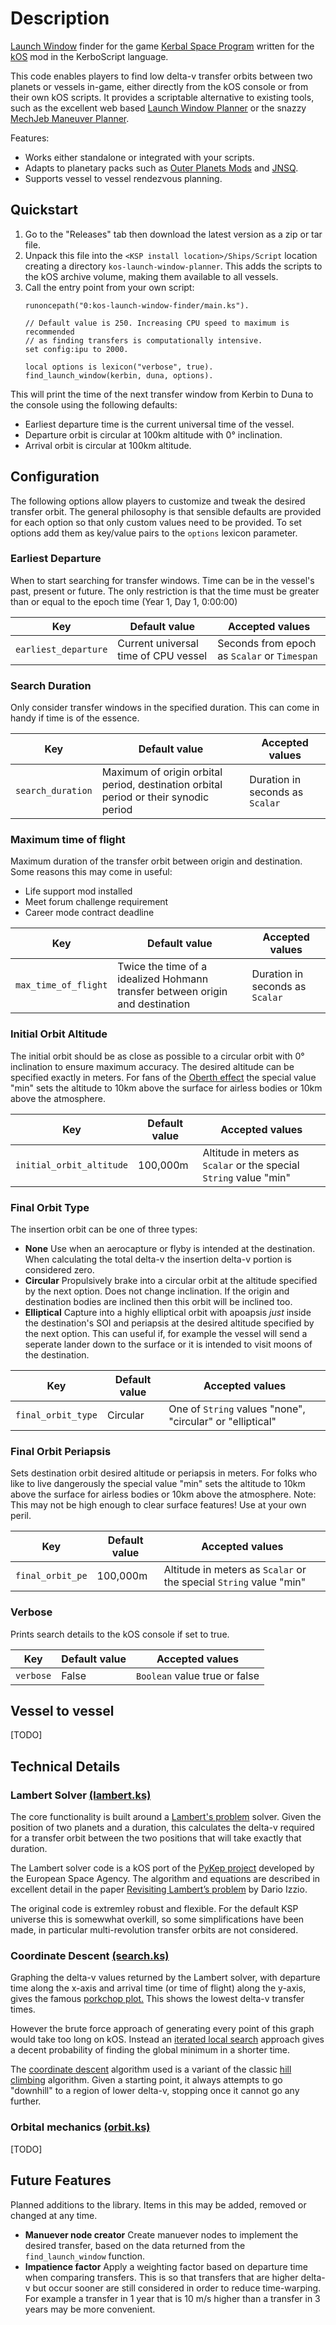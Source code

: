 # Description

[Launch Window](https://en.wikipedia.org/wiki/Launch_window) finder for the game [Kerbal Space Program](https://www.kerbalspaceprogram.com/) written for the [kOS](https://ksp-kos.github.io/KOS/) mod in the KerboScript language.

This code enables players to find low delta-v transfer orbits between two planets or vessels in-game, either directly from the kOS console or from their own kOS scripts. It provides a scriptable alternative to existing tools, such as the excellent web based [Launch Window Planner](https://alexmoon.github.io/ksp/) or the snazzy [MechJeb Maneuver Planner](https://github.com/MuMech/MechJeb2/wiki/Maneuver-Planner).

Features:
* Works either standalone or integrated with your scripts.
* Adapts to planetary packs such as [Outer Planets Mods](https://forum.kerbalspaceprogram.com/index.php?/topic/184789-131-18x-outer-planets-mod-v226-4th-feb-2020/) and [JNSQ](https://github.com/Galileo88/JNSQ).
* Supports vessel to vessel rendezvous planning.

## Quickstart

1. Go to the "Releases" tab then download the latest version as a zip or tar file.
2. Unpack this file into the `<KSP install location>/Ships/Script` location creating a directory `kos-launch-window-planner`. This adds the scripts to the kOS archive volume, making them available to all vessels.
3. Call the entry point from your own script:
    ```
    runoncepath("0:kos-launch-window-finder/main.ks").

    // Default value is 250. Increasing CPU speed to maximum is recommended
    // as finding transfers is computationally intensive.
    set config:ipu to 2000.

    local options is lexicon("verbose", true).
    find_launch_window(kerbin, duna, options).
    ```
This will print the time of the next transfer window from Kerbin to Duna to the console using the following defaults:
* Earliest departure time is the current universal time of the vessel.
* Departure orbit is circular at 100km altitude with 0° inclination.
* Arrival orbit is circular at 100km altitude.

## Configuration

The following options allow players to customize and tweak the desired transfer orbit. The general philosophy is that sensible defaults are provided for each option so that only custom values need to be provided. To set options add them as key/value pairs to the `options` lexicon parameter.

### Earliest Departure

When to start searching for transfer windows. Time can be in the vessel's past, present or future. The only restriction is that the time must be greater than or equal to the epoch time (Year 1, Day 1, 0:00:00)

| Key | Default value | Accepted values |
|-----|---------------|-----------------|
| `earliest_departure` | Current universal time of CPU vessel | Seconds from epoch as `Scalar` or `Timespan` |

### Search Duration

Only consider transfer windows in the specified duration. This can come in handy if time is of the essence.

| Key | Default value | Accepted values |
|-----|---------------|-----------------|
| `search_duration` | Maximum of origin orbital period, destination orbital period or their synodic period | Duration in seconds as `Scalar` |

### Maximum time of flight

Maximum duration of the transfer orbit between origin and destination. Some reasons this may come in useful:
* Life support mod installed
* Meet forum challenge requirement
* Career mode contract deadline

| Key | Default value | Accepted values |
|-----|---------------|-----------------|
| `max_time_of_flight` | Twice the time of a idealized Hohmann transfer between origin and destination | Duration in seconds as `Scalar` |

### Initial Orbit Altitude

The initial orbit should be as close as possible to a circular orbit with 0° inclination to ensure maximum accuracy. The desired altitude can be specified exactly in meters. For fans of the [Oberth effect](https://en.wikipedia.org/wiki/Oberth_effect) the special value "min" sets the altitude to 10km above the surface for airless bodies or 10km above the atmosphere.

| Key | Default value | Accepted values |
|-----|---------------|-----------------|
| `initial_orbit_altitude` | 100,000m | Altitude in meters as `Scalar` or the special `String` value "min" |

### Final Orbit Type

The insertion orbit can be one of three types:
* **None**
    Use when an aerocapture or flyby is intended at the destination. When calculating the total delta-v the insertion delta-v portion is considered zero.
* **Circular**
    Propulsively brake into a circular orbit at the altitude specified by the next option. Does not change inclination. If the origin and destination bodies are inclined then this orbit will be inclined too.
* **Elliptical**
    Capture into a highly elliptical orbit with apoapsis *just* inside the destination's SOI and periapsis at the desired altitude specified by the next option. This can useful if, for example the vessel will send a seperate lander down to the surface or it is intended to visit moons of the destination.

| Key | Default value | Accepted values |
|-----|---------------|-----------------|
| `final_orbit_type` | Circular | One of `String` values "none", "circular" or "elliptical"  |

### Final Orbit Periapsis

Sets destination orbit desired altitude or periapsis in meters. For folks who like to live dangerously the special value "min" sets the altitude to 10km above the surface for airless bodies or 10km above the atmosphere. Note: This may not be high enough to clear surface features! Use at your own peril.

| Key | Default value | Accepted values |
|-----|---------------|-----------------|
| `final_orbit_pe` | 100,000m | Altitude in meters as `Scalar` or the special `String` value "min" |

### Verbose

Prints search details to the kOS console if set to true.

| Key | Default value | Accepted values |
|-----|---------------|-----------------|
| `verbose` | False | `Boolean` value true or false |

## Vessel to vessel

[TODO]

## Technical Details

### Lambert Solver [(lambert.ks)](https://github.com/maneatingape/kos-launch-window-finder/blob/master/lambert.ks)

The core functionality is built around a [Lambert's problem](https://en.wikipedia.org/wiki/Lambert%27s_problem) solver. Given the position of two planets and a duration, this calculates the delta-v required for a transfer orbit between the two positions that will take exactly that duration.

The Lambert solver code is a kOS port of the [PyKep project](https://github.com/esa/pykep) developed by the European Space Agency. The algorithm and equations are described in excellent detail in the paper [Revisiting Lambert’s problem](https://www.esa.int/gsp/ACT/doc/MAD/pub/ACT-RPR-MAD-2014-RevisitingLambertProblem.pdf) by Dario Izzio.

The original code is extremley robust and flexible. For the default KSP universe this is somewwhat overkill, so some simplifications have been made, in particular multi-revolution transfer orbits are not considered.

### Coordinate Descent [(search.ks)](https://github.com/maneatingape/kos-launch-window-finder/blob/master/search.ks)

Graphing the delta-v values returned by the Lambert solver, with departure time along the x-axis and arrival time (or time of flight) along the y-axis, gives the famous [porkchop plot.](https://en.wikipedia.org/wiki/Porkchop_plot) This shows the lowest delta-v transfer times.

However the brute force approach of generating every point of this graph would take too long on kOS. Instead an [iterated local search](https://en.wikipedia.org/wiki/Iterated_local_search) approach gives a decent probability of finding the global minimum in a shorter time.

The [coordinate descent](https://en.wikipedia.org/wiki/Coordinate_descent) algorithm used is a variant of the classic [hill climbing](https://en.wikipedia.org/wiki/Hill_climbing) algorithm. Given a starting point, it always attempts to go "downhill" to a region of lower delta-v, stopping once it cannot go any further. 

### Orbital mechanics [(orbit.ks)](https://github.com/maneatingape/kos-launch-window-finder/blob/master/orbit.ks)

[TODO]

## Future Features

Planned additions to the library. Items in this may be added, removed or changed at any time.

* **Manuever node creator**
    Create manuever nodes to implement the desired transfer, based on the data returned from the `find_launch_window` function.
* **Impatience factor**
    Apply a weighting factor based on departure time when comparing transfers. This is so that transfers that are higher delta-v but occur sooner are still considered in order to reduce time-warping. For example a transfer in 1 year that is 10 m/s higher than a transfer in 3 years may be more convenient.